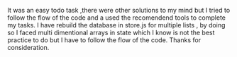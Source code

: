 It was an easy todo task ,there were other solutions to my mind but I tried to follow the flow of the code and a used the recomendend tools to complete my tasks.
I have rebuild the database in store.js for multiple lists , by doing so I faced multi dimentional arrays in state which I know is not the best practice to do but I have to follow the flow of the code.
Thanks for consideration. 
